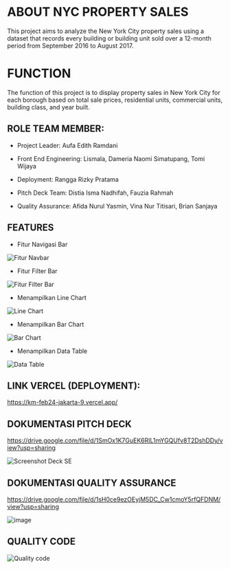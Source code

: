 # ABOUT NYC PROPERTY SALES

This project aims to analyze the New York City property sales using a dataset that records every building or building unit sold over a 12-month period from September 2016 to August 2017.

# FUNCTION

The function of this project is to display property sales in New York City for each borough based on total sale prices, residential units, commercial units, building class, and year built.

## ROLE TEAM MEMBER:

- Project Leader: Aufa Edith Ramdani

- Front End Engineering: Lismala, Dameria Naomi Simatupang, Tomi Wijaya

- Deployment: Rangga Rizky Pratama

- Pitch Deck Team: Distia Isma Nadhifah, Fauzia Rahmah

- Quality Assurance: Afida Nurul Yasmin, Vina Nur Titisari, Brian Sanjaya

## FEATURES

* Fitur Navigasi Bar

![Fitur Navbar](https://github.com/Kampus-Merdeka-Software-Engineering/km-feb24-jakarta-9/assets/167766113/df2b2e35-af2c-4e6e-9a97-3d62a19af273)

* Fitur Filter Bar

![Fitur Filter Bar](https://github.com/Kampus-Merdeka-Software-Engineering/km-feb24-jakarta-9/assets/167766113/96b0babb-4969-495a-84d0-740eabfbd9f0)

* Menampilkan Line Chart

![Line Chart](https://github.com/Kampus-Merdeka-Software-Engineering/km-feb24-jakarta-9/assets/167766113/d8f61945-7c59-4117-9568-e1a01971461a)

* Menampilkan Bar Chart

![Bar Chart](https://github.com/Kampus-Merdeka-Software-Engineering/km-feb24-jakarta-9/assets/167766113/5da10e6d-1aae-43c5-9407-0d1a0604473c)

* Menampilkan Data Table

![Data Table](https://github.com/Kampus-Merdeka-Software-Engineering/km-feb24-jakarta-9/assets/167766113/92205a5c-5e9d-4f20-a970-cf50a39c38ed)


## LINK VERCEL (DEPLOYMENT):

https://km-feb24-jakarta-9.vercel.app/

## DOKUMENTASI PITCH DECK

https://drive.google.com/file/d/1SmOx1K7GuEK6RlL1mYGQUfv8T2DshDDy/view?usp=sharing

![Screenshot Deck SE](https://github.com/Kampus-Merdeka-Software-Engineering/km-feb24-jakarta-9/assets/167766113/fb988f0f-47cd-4bab-a386-aff6702152f4)

## DOKUMENTASI QUALITY ASSURANCE

https://drive.google.com/file/d/1sH0ce9ezOEyjM5DC_Cw1cmoY5rfQFDNM/view?usp=sharing

![image](https://github.com/Jakarta-9/km-feb24-jakarta-9/assets/168116790/154f509d-89b2-4cec-bb45-bcc3a3c59960)

## QUALITY CODE
![Quality code](https://github.com/Jakarta-9/km-feb24-jakarta-9/assets/168116790/d0db61b3-40c3-4cd8-955d-be1b8290b55d)
